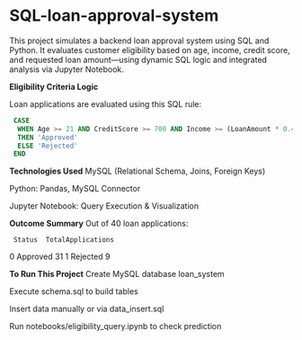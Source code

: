 # SQL-loan-approval-system

This project simulates a backend loan approval system using SQL and Python. It evaluates customer eligibility based on age, income, credit score, and requested loan amount—using dynamic SQL logic and integrated analysis via Jupyter Notebook.

**Eligibility Criteria Logic**

Loan applications are evaluated using this SQL rule:

```sql
 CASE
  WHEN Age >= 21 AND CreditScore >= 700 AND Income >= (LoanAmount * 0.4)
  THEN 'Approved'
  ELSE 'Rejected'
 END
```

**Technologies Used**
MySQL (Relational Schema, Joins, Foreign Keys)

Python: Pandas, MySQL Connector

Jupyter Notebook: Query Execution & Visualization

**Outcome Summary**
Out of 40 loan applications:

     Status  TotalApplications
0  Approved                 31
1  Rejected                  9

**To Run This Project**
Create MySQL database loan_system

Execute schema.sql to build tables

Insert data manually or via data_insert.sql

Run notebooks/eligibility_query.ipynb to check prediction

